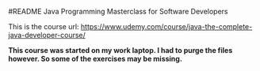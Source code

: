 #README Java Programming Masterclass for Software Developers

This is the course url: https://www.udemy.com/course/java-the-complete-java-developer-course/

**This course was started on my work laptop. I had to purge the files however. So some of the exercises may be missing.**